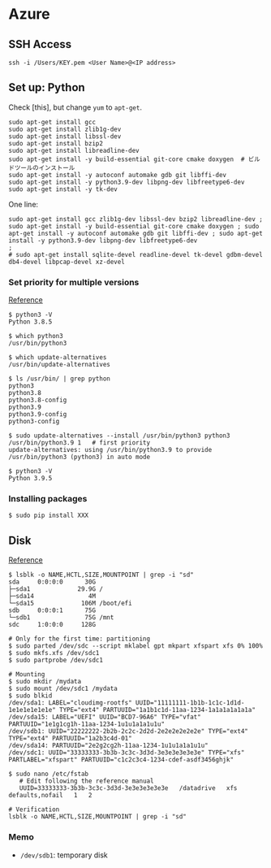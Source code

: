 # Azure


## SSH Access
```terminal
ssh -i /Users/KEY.pem <User Name>@<IP address>
```

## Set up: Python
Check [this], but change `yum` to `apt-get`.

```
sudo apt-get install gcc
sudo apt-get install zlib1g-dev
sudo apt-get install libssl-dev
sudo apt-get install bzip2
sudo apt-get install libreadline-dev
sudo apt-get install -y build-essential git-core cmake doxygen  # ビルドツールのインストール
sudo apt-get install -y autoconf automake gdb git libffi-dev
sudo apt-get install -y python3.9-dev libpng-dev libfreetype6-dev
sudo apt-get install -y tk-dev 
```
One line:
```
sudo apt-get install gcc zlib1g-dev libssl-dev bzip2 libreadline-dev ; sudo apt-get install -y build-essential git-core cmake doxygen ; sudo apt-get install -y autoconf automake gdb git libffi-dev ; sudo apt-get install -y python3.9-dev libpng-dev libfreetype6-dev
;
# sudo apt-get install sqlite-devel readline-devel tk-devel gdbm-devel db4-devel libpcap-devel xz-devel
```

### Set priority for multiple versions
[Reference](https://qiita.com/piyo_parfait/items/5abbe4bee2495a62acdc)

```terminal
$ python3 -V
Python 3.8.5

$ which python3
/usr/bin/python3

$ which update-alternatives
/usr/bin/update-alternatives

$ ls /usr/bin/ | grep python
python3
python3.8
python3.8-config
python3.9
python3.9-config
python3-config

$ sudo update-alternatives --install /usr/bin/python3 python3 /usr/bin/python3.9 1   # first priority
update-alternatives: using /usr/bin/python3.9 to provide /usr/bin/python3 (python3) in auto mode

$ python3 -V
Python 3.9.5
```

### Installing packages
```terminal
$ sudo pip install XXX
```


## Disk
[Reference](https://docs.microsoft.com/en-us/azure/virtual-machines/linux/attach-disk-portal)

```terminal
$ lsblk -o NAME,HCTL,SIZE,MOUNTPOINT | grep -i "sd"
sda     0:0:0:0      30G
├─sda1             29.9G /
├─sda14               4M
└─sda15             106M /boot/efi
sdb     0:0:0:1      75G
└─sdb1               75G /mnt
sdc     1:0:0:0     128G

# Only for the first time: partitioning
$ sudo parted /dev/sdc --script mklabel gpt mkpart xfspart xfs 0% 100%
$ sudo mkfs.xfs /dev/sdc1
$ sudo partprobe /dev/sdc1

# Mounting
$ sudo mkdir /mydata
$ sudo mount /dev/sdc1 /mydata
$ sudo blkid
/dev/sda1: LABEL="cloudimg-rootfs" UUID="11111111-1b1b-1c1c-1d1d-1e1e1e1e1e1e" TYPE="ext4" PARTUUID="1a1b1c1d-11aa-1234-1a1a1a1a1a1a"
/dev/sda15: LABEL="UEFI" UUID="BCD7-96A6" TYPE="vfat" PARTUUID="1e1g1cg1h-11aa-1234-1u1u1a1a1u1u"
/dev/sdb1: UUID="22222222-2b2b-2c2c-2d2d-2e2e2e2e2e2e" TYPE="ext4" TYPE="ext4" PARTUUID="1a2b3c4d-01"
/dev/sda14: PARTUUID="2e2g2cg2h-11aa-1234-1u1u1a1a1u1u"
/dev/sdc1: UUID="33333333-3b3b-3c3c-3d3d-3e3e3e3e3e3e" TYPE="xfs" PARTLABEL="xfspart" PARTUUID="c1c2c3c4-1234-cdef-asdf3456ghjk"

$ sudo nano /etc/fstab
   # Edit following the reference manual
   UUID=33333333-3b3b-3c3c-3d3d-3e3e3e3e3e3e   /datadrive   xfs   defaults,nofail   1   2
      
# Verification
lsblk -o NAME,HCTL,SIZE,MOUNTPOINT | grep -i "sd"
```

### Memo
* `/dev/sdb1`: temporary disk
